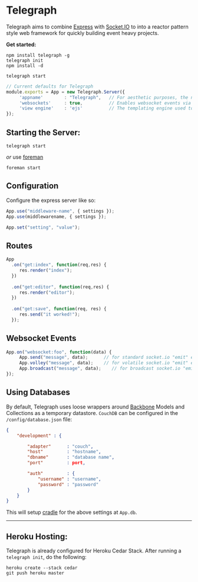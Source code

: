 # Telegraph

Telegraph aims to combine [Express](https://github.com/visionmedia/express) 
with [Socket.IO](https://github.com/LearnBoost/socket.io) to into a reactor pattern style web framework for quickly
building event heavy projects.

**Get started:**

```
npm install telegraph -g
telegraph init
npm install -d

telegraph start
```

``` javascript
// Current defaults for Telegraph
module.exports = App = new Telegraph.Server({
     'appname'        : "Telegraph",   // For aesthetic purposes, the name of the application
     'websockets'     : true,          // Enables websocket events via socket.io
     'view engine'    : 'ejs'          // The templating engine used to render views
});
```

## Starting the Server:

```
telegraph start
```

*or* use [foreman](http://rubygems.org/gems/foreman)

```
foreman start
```

## Configuration

Configure the express server like so:

``` javascript
App.use("middleware-name", { settings });
App.use(middlewarename, { settings });

App.set("setting", "value");
```

## Routes

``` javascript
App
  .on("get:index", function(req,res) {
     res.render("index");
  })
  
  .on("get:editor", function(req,res) {
     res.render("editor");
  })
  
  .on("get:save", function(req, res) {
     res.send("it worked!");
  });
```

## Websocket Events

``` javascript
App.on("websocket:foo", function(data) { 
     App.send("message", data);      // for standard socket.io "emit" events"
     App.volley("message", data);    // for volatile socket.io "emit" events"
     App.broadcast("message", data);    // for broadcast socket.io "emit" events"
});
```


## Using Databases

By default, Telegraph uses loose wrappers around [Backbone](https://github.com/documentcloud/backbone) Models and 
Collections as a temporary datastore. `CouchDB` can be configured in the `/config/database.json` file:

```json
{
    "development" : {

        "adapter"      : "couch",
        "host"         : "hostname",
        "dbname"       : "database name",
        "port"         : port,

        "auth"         : {
            "username" : "username",
            "password" : "password"
        }
    } 
}
```

This will setup [cradle]("https://github.com/cloudhead/cradle") for the above settings at `App.db`. 

---

## Heroku Hosting:

Telegraph is already configured for Heroku Cedar Stack. After running a `telegraph init`, do the following:

```
heroku create --stack cedar
git push heroku master
```